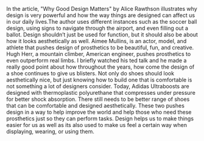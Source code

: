 In the article, "Why Good Design Matters" by Alice Rawthson illustrates why design is very powerful and how the way things are designed can affect us in our daily lives.The author uses different instances such as the soccer ball design, using signs to navigate through the airport, and even filling out a ballot.  Design shouldn’t just be used for function, but it should also be about how it looks aesthetically as well. Aimee Mullins, is an actor, model, and athlete that pushes design of prosthetics to be beautiful, fun, and creative. Hugh Herr, a mountain climber, American engineer, pushes prosthetics to even outperform real limbs. I briefly watched his ted talk and he made a really good point about how throughout the years, how come the design of a shoe continues to give us blisters. Not only do shoes should look aesthetically nice, but just knowing how to build one that is comfortable is not something a lot of designers consider. Today, Adidas Ultraboosts are designed with thermoplastic polyurethane that compresses under pressure for better shock absorption. There still needs to be better range of shoes that can be comfortable and designed aesthetically. These two pushes design in a way to help improve the world and help those who need these prosthetics just so they can perform tasks. Design helps us to make things easier for us as well as its also used to make us feel a certain way when displaying, wearing, or using them.

